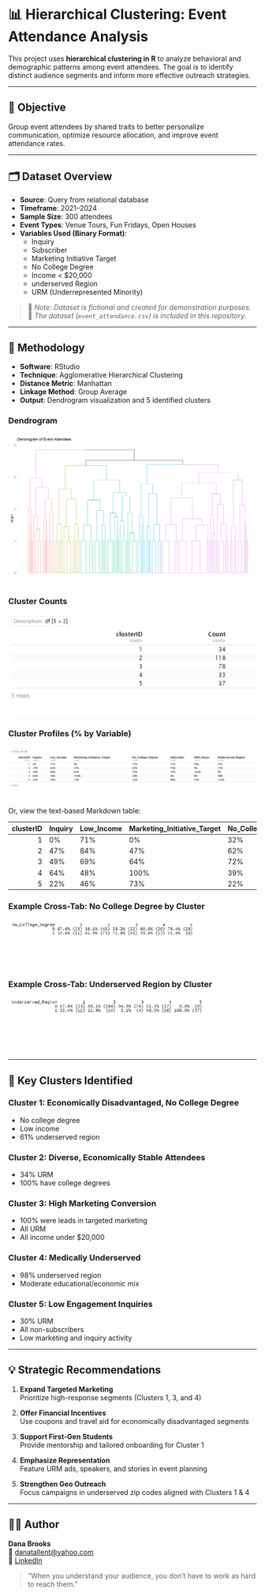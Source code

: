 # 📊 Hierarchical Clustering: Event Attendance Analysis

This project uses **hierarchical clustering in R** to analyze behavioral and demographic patterns among event attendees. The goal is to identify distinct audience segments and inform more effective outreach strategies.

---

## 🎯 Objective

Group event attendees by shared traits to better personalize communication, optimize resource allocation, and improve event attendance rates.

---

## 🗂️ Dataset Overview

- **Source**: Query from relational database  
- **Timeframe**: 2021–2024  
- **Sample Size**: 300 attendees  
- **Event Types**: Venue Tours, Fun Fridays, Open Houses  
- **Variables Used (Binary Format)**:
  - Inquiry
  - Subscriber
  - Marketing Initiative Target
  - No College Degree
  - Income < $20,000
  - underserved Region
  - URM (Underrepresented Minority)

> 📝 *Note: Dataset is fictional and created for demonstration purposes.*  
> 📂 *The dataset (`event_attendance.csv`) is included in this repository.*

---

## 🧪 Methodology

- **Software**: RStudio  
- **Technique**: Agglomerative Hierarchical Clustering  
- **Distance Metric**: Manhattan  
- **Linkage Method**: Group Average  
- **Output**: Dendrogram visualization and 5 identified clusters  

### Dendrogram
![Dendrogram of Event Attendees](Capture.PNG)

### Cluster Counts
![Cluster Counts](Capture1.PNG)

### Cluster Profiles (% by Variable)
![Cluster Profiles](Capture2.PNG)

Or, view the text-based Markdown table:  

|   clusterID | Inquiry   | Low_Income   | Marketing_Initiative_Target   | No_College_Degree   | Subscriber   | URM_Status   | Underserved_Region   |
|------------:|:----------|:-------------|:------------------------------|:--------------------|:-------------|:-------------|:---------------------|
|           1 | 0%        | 71%          | 0%                            | 32%                 | 12%          | 59%          | 32%                  |
|           2 | 47%       | 84%          | 47%                           | 62%                 | 70%          | 5%           | 12%                  |
|           3 | 49%       | 69%          | 64%                           | 72%                 | 47%          | 100%         | 5%                   |
|           4 | 64%       | 48%          | 100%                          | 39%                 | 0%           | 9%           | 48%                  |
|           5 | 22%       | 46%          | 73%                           | 22%                 | 86%          | 43%          | 100%                 |

### Example Cross-Tab: No College Degree by Cluster
![No College Degree by Cluster](Capture3.PNG)

### Example Cross-Tab: Underserved Region by Cluster
![Underserved Region by Cluster](Capture4.PNG)

---

## 📌 Key Clusters Identified

### Cluster 1: Economically Disadvantaged, No College Degree
- No college degree  
- Low income  
- 61% underserved region

### Cluster 2: Diverse, Economically Stable Attendees  
- 34% URM  
- 100% have college degrees

### Cluster 3: High Marketing Conversion  
- 100% were leads in targeted marketing  
- All URM  
- All income under $20,000

### Cluster 4: Medically Underserved  
- 98% underserved region  
- Moderate educational/economic mix

### Cluster 5: Low Engagement Inquiries  
- 30% URM  
- All non-subscribers  
- Low marketing and inquiry activity

---

## 💡 Strategic Recommendations

1. **Expand Targeted Marketing**  
   Prioritize high-response segments (Clusters 1, 3, and 4)

2. **Offer Financial Incentives**  
   Use coupons and travel aid for economically disadvantaged segments

3. **Support First-Gen Students**  
   Provide mentorship and tailored onboarding for Cluster 1

4. **Emphasize Representation**  
   Feature URM ads, speakers, and stories in event planning

5. **Strengthen Geo Outreach**  
   Focus campaigns in underserved zip codes aligned with Clusters 1 & 4

---

## 👩‍💼 Author

**Dana Brooks**  
📧 [danatallent@yahoo.com](mailto:danatallent@yahoo.com)  
🔗 [LinkedIn](https://linkedin.com/in/dana-tallent-brooks-a15977a0)

> “When you understand your audience, you don’t have to work as hard to reach them.”
